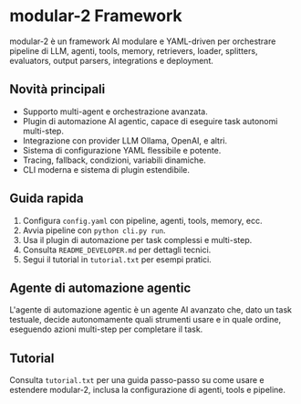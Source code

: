 # modular-2 Framework

modular-2 è un framework AI modulare e YAML-driven per orchestrare pipeline di LLM, agenti, tools, memory, retrievers, loader, splitters, evaluators, output parsers, integrations e deployment.

## Novità principali

- Supporto multi-agent e orchestrazione avanzata.
- Plugin di automazione AI agentic, capace di eseguire task autonomi multi-step.
- Integrazione con provider LLM Ollama, OpenAI, e altri.
- Sistema di configurazione YAML flessibile e potente.
- Tracing, fallback, condizioni, variabili dinamiche.
- CLI moderna e sistema di plugin estendibile.

## Guida rapida

1. Configura `config.yaml` con pipeline, agenti, tools, memory, ecc.
2. Avvia pipeline con `python cli.py run`.
3. Usa il plugin di automazione per task complessi e multi-step.
4. Consulta `README_DEVELOPER.md` per dettagli tecnici.
5. Segui il tutorial in `tutorial.txt` per esempi pratici.

## Agente di automazione agentic

L'agente di automazione agentic è un agente AI avanzato che, dato un task testuale, decide autonomamente quali strumenti usare e in quale ordine, eseguendo azioni multi-step per completare il task.

## Tutorial

Consulta `tutorial.txt` per una guida passo-passo su come usare e estendere modular-2, inclusa la configurazione di agenti, tools e pipeline.
